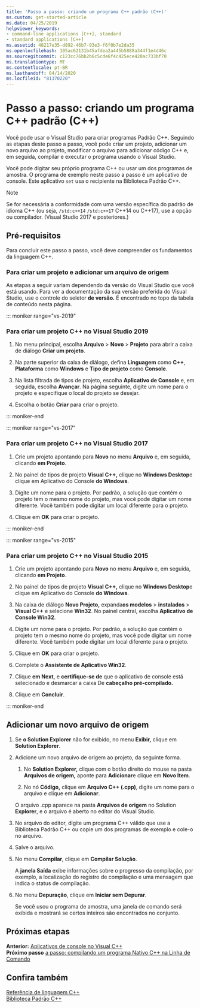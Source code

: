 ```yaml
---
title: 'Passo a passo: criando um programa C++ padrão (C++)'
ms.custom: get-started-article
ms.date: 04/25/2019
helpviewer_keywords:
- command-line applications [C++], standard
- standard applications [C++]
ms.assetid: 48217e35-d892-46b7-93e3-f6f0b7e2da35
ms.openlocfilehash: 105ac62131b45afdea2a445b5888a344f1e4d46c
ms.sourcegitcommit: c123cc76bb2b6c5cde6f4c425ece420ac733bf70
ms.translationtype: MT
ms.contentlocale: pt-BR
ms.lasthandoff: 04/14/2020
ms.locfileid: "81370220"
---
```

# <a name="walkthrough-creating-a-standard-c-program-c"></a>Passo a passo: criando um programa C++ padrão (C++)

Você pode usar o Visual Studio para criar programas Padrão C++. Seguindo as etapas deste passo a passo, você pode criar um projeto, adicionar um novo arquivo ao projeto, modificar o arquivo para adicionar código C++ e, em seguida, compilar e executar o programa usando o Visual Studio.

Você pode digitar seu próprio programa C++ ou usar um dos programas de amostra. O programa de exemplo neste passo a passo é um aplicativo de console. Este aplicativo `set` usa o recipiente na Biblioteca Padrão C++.

> [!NOTE]
> Se for necessária a conformidade com uma versão específica do padrão de idioma C++ (ou seja, `/std:c++14` `/std:c++17` C++14 ou C++17), use a opção ou compilador. (Visual Studio 2017 e posteriores.)

## <a name="prerequisites"></a>Pré-requisitos

Para concluir este passo a passo, você deve compreender os fundamentos da linguagem C++.

### <a name="to-create-a-project-and-add-a-source-file"></a>Para criar um projeto e adicionar um arquivo de origem

As etapas a seguir variam dependendo da versão do Visual Studio que você está usando. Para ver a documentação da sua versão preferida do Visual Studio, use o controle do seletor **de versão.** É encontrado no topo da tabela de conteúdo nesta página.

::: moniker range="vs-2019"

### <a name="to-create-a-c-project-in-visual-studio-2019"></a>Para criar um projeto C++ no Visual Studio 2019

1. No menu principal, escolha **Arquivo** > **Novo** > **Projeto** para abrir a caixa de diálogo **Criar um projeto**.

1. Na parte superior da caixa de diálogo, defina **Linguagem** como **C++**, **Plataforma** como **Windows** e **Tipo de projeto** como **Console**.

1. Na lista filtrada de tipos de projeto, escolha **Aplicativo de Console** e, em seguida, escolha **Avançar**. Na página seguinte, digite um nome para o projeto e especifique o local do projeto se desejar.

1. Escolha o botão **Criar** para criar o projeto.

::: moniker-end

::: moniker range="vs-2017"

### <a name="to-create-a-c-project-in-visual-studio-2017"></a>Para criar um projeto C++ no Visual Studio 2017

1. Crie um projeto apontando para **Novo** no menu **Arquivo** e, em seguida, clicando **em Projeto**.

1. No painel de tipos de projeto **Visual C++,** clique no **Windows Desktop**e clique em Aplicativo do Console **do Windows**.

1. Digite um nome para o projeto. Por padrão, a solução que contém o projeto tem o mesmo nome do projeto, mas você pode digitar um nome diferente. Você também pode digitar um local diferente para o projeto.

1. Clique em **OK** para criar o projeto.

::: moniker-end

::: moniker range="vs-2015"

### <a name="to-create-a-c-project-in-visual-studio-2015"></a>Para criar um projeto C++ no Visual Studio 2015

1. Crie um projeto apontando para **Novo** no menu **Arquivo** e, em seguida, clicando **em Projeto**.

1. No painel de tipos de projeto **Visual C++,** clique no **Windows Desktop**e clique em Aplicativo do Console **do Windows**.

1. Na caixa de diálogo **Novo Projeto,** expanda**os modelos** >  **instalados** > **Visual C++** e selecione **Win32**. No painel central, escolha **Aplicativo de Console Win32**.

1. Digite um nome para o projeto. Por padrão, a solução que contém o projeto tem o mesmo nome do projeto, mas você pode digitar um nome diferente. Você também pode digitar um local diferente para o projeto.

1. Clique em **OK** para criar o projeto.

1. Complete o **Assistente de Aplicativo Win32**.

1. Clique **em Next,** e **certifique-se de** que o aplicativo de console está selecionado e desmarcar a caixa De **cabeçalho pré-compilado.**

1. Clique em **Concluir**.

::: moniker-end

## <a name="add-a-new-source-file"></a>Adicionar um novo arquivo de origem

1. Se **o Solution Explorer** não for exibido, no menu **Exibir,** clique em **Solution Explorer**.

1. Adicione um novo arquivo de origem ao projeto, da seguinte forma.

   1. No **Solution Explorer,** clique com o botão direito do mouse na pasta **Arquivos de origem,** aponte para **Adicionar**e clique em **Novo Item**.

   1. No nó **Código,** clique em **Arquivo C++ (.cpp)**, digite um nome para o arquivo e clique em **Adicionar**.

   O arquivo .cpp aparece na pasta **Arquivos de origem** no Solution **Explorer**, e o arquivo é aberto no editor do Visual Studio.

1. No arquivo do editor, digite um programa C++ válido que use a Biblioteca Padrão C++ ou copie um dos programas de exemplo e cole-o no arquivo.

1. Salve o arquivo.

1. No menu **Compilar**, clique em **Compilar Solução**.

   A **janela Saída** exibe informações sobre o progresso da compilação, por exemplo, a localização do registro de compilação e uma mensagem que indica o status de compilação.

1. No menu **Depuração**, clique em **Iniciar sem Depurar**.

   Se você usou o programa de amostra, uma janela de comando será exibida e mostrará se certos inteiros são encontrados no conjunto.

## <a name="next-steps"></a>Próximas etapas

**Anterior:** [Aplicativos de console no Visual C++](../windows/console-applications-in-visual-cpp.md)<br/>
**Próximo passo** [a passo: compilando um programa Nativo C++ na Linha de Comando](../build/walkthrough-compiling-a-native-cpp-program-on-the-command-line.md)

## <a name="see-also"></a>Confira também

[Referência de linguagem C++](../cpp/cpp-language-reference.md)<br/>
[Biblioteca Padrão C++](../standard-library/cpp-standard-library-reference.md)
